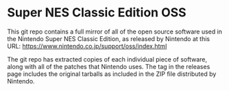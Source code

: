 # Super NES Classic Edition OSS

This git repo contains a full mirror of all of the open source software used in the Nintendo Super NES Classic Edition, as released by Nintendo at this URL: https://www.nintendo.co.jp/support/oss/index.html

The git repo has extracted copies of each individual piece of software, along with all of the patches that Nintendo uses. The tag in the releases page includes the original tarballs as included in the ZIP file distributed by Nintendo.

